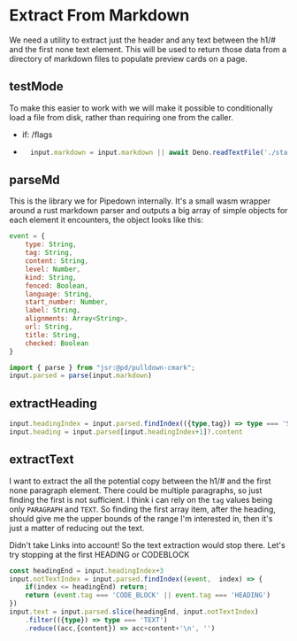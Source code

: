 # Extract From Markdown

We need a utility to extract just the header and any text between the h1/# and the first none text element.
This will be used to return those data from a directory of markdown files to populate preview cards on a page.

## testMode
To make this easier to work with we will make it possible to conditionally load a file from disk, rather than requiring one from the caller.

- if: /flags
- ```ts
    input.markdown = input.markdown || await Deno.readTextFile('./start.md')
    ```

## parseMd
This is the library we for Pipedown internally. It's a small wasm wrapper around a rust markdown parser and outputs a big array of simple objects for each element it encounters, the object looks like this:
```js skip
event = {
    type: String,
    tag: String,
    content: String,
    level: Number,
    kind: String,
    fenced: Boolean,
    language: String,
    start_number: Number,
    label: String,
    alignments: Array<String>,
    url: String,
    title: String,
    checked: Boolean
}
```

```ts
import { parse } from "jsr:@pd/pulldown-cmark";
input.parsed = parse(input.markdown)
```

## extractHeading
```ts
input.headingIndex = input.parsed.findIndex(({type,tag}) => type === 'START' && tag === 'HEADING')
input.heading = input.parsed[input.headingIndex+1]?.content
```

## extractText
I want to extract the all the potential copy between the h1/# and the first none paragraph element. There could be multiple paragraphs, so just finding the first is not sufficient. I think i can rely on the `tag` values being only `PARAGRAPH` and `TEXT`. So finding the first array item, after the heading, should give me the upper bounds of the range I'm interested in, then it's just a matter of reducing out the text.

Didn't take Links into account! So the text extraction would stop there. Let's try stopping at the first HEADING or CODEBLOCK
```ts
const headingEnd = input.headingIndex+3
input.notTextIndex = input.parsed.findIndex((event,  index) => {
    if(index <= headingEnd) return;
    return (event.tag === 'CODE_BLOCK' || event.tag === 'HEADING')
})
input.text = input.parsed.slice(headingEnd, input.notTextIndex)
    .filter(({type}) => type === 'TEXT')
    .reduce((acc,{content}) => acc+content+'\n', '')
```
